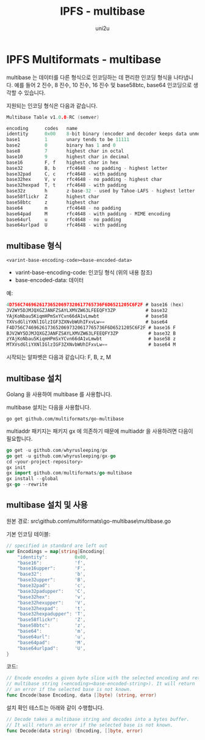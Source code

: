 ﻿---
layout: post
title: "IPFS - multibase"
categories:
  - IPFS_Review
tags:
  - IPFS_multibase
lang: ko
author: "uni2u"
meta: "Springfield"
---

# IPFS Multiformats - multibase

multibase 는 데이터를 다른 형식으로 인코딩하는 데 편리한 인코딩 형식을 나타냅니다. 예를 들어 2 진수, 8 진수, 10 진수, 16 진수 및 base58btc, base64 인코딩으로 생각할 수 있습니다.

지원되는 인코딩 형식은 다음과 같습니다.

```go
Multibase Table v1.0.0-RC (semver)

encoding      codes   name
identity      0x00    8-bit binary (encoder and decoder keeps data unmodified)
base1         1       unary tends to be 11111
base2         0       binary has 1 and 0
base8         7       highest char in octal
base10        9       highest char in decimal
base16        F, f    highest char in hex
base32        B, b    rfc4648 - no padding - highest letter
base32pad     C, c    rfc4648 - with padding
base32hex     V, v    rfc4648 - no padding - highest char
base32hexpad  T, t    rfc4648 - with padding
base32z       h       z-base-32 - used by Tahoe-LAFS - highest letter
base58flickr  Z       highest char
base58btc     z       highest char
base64        m       rfc4648 - no padding
base64pad     M       rfc4648 - with padding - MIME encoding
base64url     u       rfc4648 - no padding
base64urlpad  U       rfc4648 - with padding
```

## multibase 형식

`<varint-base-encoding-code><base-encoded-data>`

- varint-base-encoding-code: 인코딩 형식 (위의 내용 참조)
- base-encoded-data: 데이터

예:

```go
4D756C74696261736520697320617765736F6D6521205C6F2F # base16 (hex)
JV2WY5DJMJQXGZJANFZSAYLXMVZW63LFEEQFY3ZP           # base32
YAjKoNbau5KiqmHPmSxYCvn66dA1vLmwbt                 # base58
TXVsdGliYXNlIGlzIGF3ZXNvbWUhIFxvLw==               # base64
F4D756C74696261736520697320617765736F6D6521205C6F2F # base16 F
BJV2WY5DJMJQXGZJANFZSAYLXMVZW63LFEEQFY3ZP           # base32 B
zYAjKoNbau5KiqmHPmSxYCvn66dA1vLmwbt                 # base58 z
MTXVsdGliYXNlIGlzIGF3ZXNvbWUhIFxvLw==               # base64 M
```

시작되는 알파벳은 다음과 같습니다: F, B, z, M

## multibase 설치

Golang 을 사용하여 multibase 를 사용합니다.

multibase 설치는 다음을 사용합니다.

`go get github.com/multiformats/go-multibase`

multiaddr 패키지는 패키지 gx 에 의존하기 때문에 multiaddr 을 사용하려면 다음이 필요합니다.

```go
go get -u github.com/whyrusleeping/gx
go get -u github.com/whyrusleeping/gx-go
cd <your-project-repository>
gx init
gx import github.com/multiformats/go-multibase
gx install --global
gx-go --rewrite
```

## multibase 설치 및 사용

원본 경로: src\github.com\multiformats\go-multibase\multibase.go

기본 인코딩 테이블:

```go
// specified in standard are left out
var Encodings = map[string]Encoding{
    "identity":          0x00,
    "base16":            'f',
    "base16upper":       'F',
    "base32":            'b',
    "base32upper":       'B',
    "base32pad":         'c',
    "base32padupper":    'C',
    "base32hex":         'v',
    "base32hexupper":    'V',
    "base32hexpad":      't',
    "base32hexpadupper": 'T',
    "base58flickr":      'Z',
    "base58btc":         'z',
    "base64":            'm',
    "base64url":         'u',
    "base64pad":         'M',
    "base64urlpad":      'U',
}
```

 코드:
 
```go
// Encode encodes a given byte slice with the selected encoding and returns a
// multibase string (<encoding><base-encoded-string>). It will return
// an error if the selected base is not known.
func Encode(base Encoding, data []byte) (string, error) 
```

설치 확인 테스트는 아래와 같이 수행합니다.

```go
// Decode takes a multibase string and decodes into a bytes buffer.
// It will return an error if the selected base is not known.
func Decode(data string) (Encoding, []byte, error) 
```
